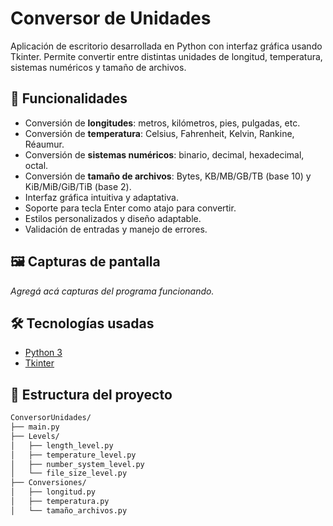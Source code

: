 # Conversor de Unidades

Aplicación de escritorio desarrollada en Python con interfaz gráfica usando Tkinter. Permite convertir entre distintas unidades de longitud, temperatura, sistemas numéricos y tamaño de archivos.

## 🚀 Funcionalidades

- Conversión de **longitudes**: metros, kilómetros, pies, pulgadas, etc.
- Conversión de **temperatura**: Celsius, Fahrenheit, Kelvin, Rankine, Réaumur.
- Conversión de **sistemas numéricos**: binario, decimal, hexadecimal, octal.
- Conversión de **tamaño de archivos**: Bytes, KB/MB/GB/TB (base 10) y KiB/MiB/GiB/TiB (base 2).
- Interfaz gráfica intuitiva y adaptativa.
- Soporte para tecla Enter como atajo para convertir.
- Estilos personalizados y diseño adaptable.
- Validación de entradas y manejo de errores.

## 🖼️ Capturas de pantalla

_Agregá acá capturas del programa funcionando._

## 🛠️ Tecnologías usadas

- [Python 3](https://www.python.org/)
- [Tkinter](https://docs.python.org/3/library/tkinter.html)

## 📁 Estructura del proyecto

```bash
ConversorUnidades/
├── main.py
├── Levels/
│   ├── length_level.py
│   ├── temperature_level.py
│   ├── number_system_level.py
│   └── file_size_level.py
├── Conversiones/
│   ├── longitud.py
│   ├── temperatura.py
│   └── tamaño_archivos.py